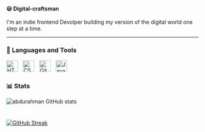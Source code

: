 #### :smiley: Digital-craftsman 

I'm an indie frontend Devolper building my version of the digital world one step at a time.


   

---

### 🧰 Languages and Tools
<img align="left" alt="HTML" width="30px" style="padding-right:10px;" src="https://cdn.jsdelivr.net/gh/devicons/devicon/icons/html5/html5-plain.svg" />
<img align="left" alt="CSS" width="30px" style="padding-right:10px;" src="https://cdn.jsdelivr.net/gh/devicons/devicon/icons/css3/css3-plain.svg" />
<img align="left" alt="Git" width="30px" style="padding-right:10px;" src="https://cdn.jsdelivr.net/gh/devicons/devicon/icons/sass/sass-original.svg" />
<img align="left" alt="JavaScript" width="30px" style="padding-right:10px;" src="https://cdn.jsdelivr.net/gh/devicons/devicon/icons/javascript/javascript-plain.svg" />





<br />

#



#

### 📊 Stats


![abdurahman GitHub stats](https://github-readme-stats.vercel.app/api?username=abdurahmanjabiin&show_icons=true&theme=vision-friendly-dark&hide=stars)

#
[![GitHub Streak](https://streak-stats.demolab.com/?user=abdurahmanjabiin&theme=highcontrast)](https://git.io/streak-stats)


